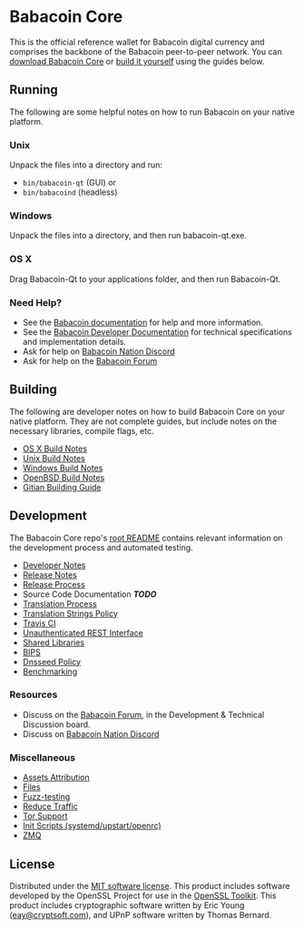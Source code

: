 Babacoin Core
==========

This is the official reference wallet for Babacoin digital currency and comprises the backbone of the Babacoin peer-to-peer network. You can [download Babacoin Core](https://www.babacoin.network/downloads/) or [build it yourself](#building) using the guides below.

Running
---------------------
The following are some helpful notes on how to run Babacoin on your native platform.

### Unix

Unpack the files into a directory and run:

- `bin/babacoin-qt` (GUI) or
- `bin/babacoind` (headless)

### Windows

Unpack the files into a directory, and then run babacoin-qt.exe.

### OS X

Drag Babacoin-Qt to your applications folder, and then run Babacoin-Qt.

### Need Help?

* See the [Babacoin documentation](https://docs.babacoin.network)
for help and more information.
* See the [Babacoin Developer Documentation](https://babacoin-docs.github.io/) 
for technical specifications and implementation details.
* Ask for help on [Babacoin Nation Discord](http://babacoinchat.org)
* Ask for help on the [Babacoin Forum](https://babacoin.network/forum)

Building
---------------------
The following are developer notes on how to build Babacoin Core on your native platform. They are not complete guides, but include notes on the necessary libraries, compile flags, etc.

- [OS X Build Notes](build-osx.md)
- [Unix Build Notes](build-unix.md)
- [Windows Build Notes](build-windows.md)
- [OpenBSD Build Notes](build-openbsd.md)
- [Gitian Building Guide](gitian-building.md)

Development
---------------------
The Babacoin Core repo's [root README](/README.md) contains relevant information on the development process and automated testing.

- [Developer Notes](developer-notes.md)
- [Release Notes](release-notes.md)
- [Release Process](release-process.md)
- Source Code Documentation ***TODO***
- [Translation Process](translation_process.md)
- [Translation Strings Policy](translation_strings_policy.md)
- [Travis CI](travis-ci.md)
- [Unauthenticated REST Interface](REST-interface.md)
- [Shared Libraries](shared-libraries.md)
- [BIPS](bips.md)
- [Dnsseed Policy](dnsseed-policy.md)
- [Benchmarking](benchmarking.md)

### Resources
* Discuss on the [Babacoin Forum](https://babacoin.network/forum), in the Development & Technical Discussion board.
* Discuss on [Babacoin Nation Discord](http://babacoinchat.org)

### Miscellaneous
- [Assets Attribution](assets-attribution.md)
- [Files](files.md)
- [Fuzz-testing](fuzzing.md)
- [Reduce Traffic](reduce-traffic.md)
- [Tor Support](tor.md)
- [Init Scripts (systemd/upstart/openrc)](init.md)
- [ZMQ](zmq.md)

License
---------------------
Distributed under the [MIT software license](/COPYING).
This product includes software developed by the OpenSSL Project for use in the [OpenSSL Toolkit](https://www.openssl.org/). This product includes
cryptographic software written by Eric Young ([eay@cryptsoft.com](mailto:eay@cryptsoft.com)), and UPnP software written by Thomas Bernard.
